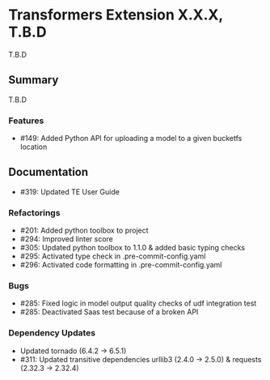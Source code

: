 # Transformers Extension X.X.X, T.B.D

T.B.D

## Summary

T.B.D

### Features

 - #149: Added Python API for uploading a model to a given bucketfs location

## Documentation

* #319: Updated TE User Guide

### Refactorings

 - #201: Added python toolbox to project
 - #294: Improved linter score
 - #305: Updated python toolbox to 1.1.0 & added basic typing checks
 - #295: Activated type check in .pre-commit-config.yaml
 - #296: Activated code formatting in .pre-commit-config.yaml

### Bugs

 - #285: Fixed logic in model output quality checks of udf integration test
 - #285: Deactivated Saas test because of a broken API

### Dependency Updates

- Updated  tornado (6.4.2 -> 6.5.1)
- #311: Updated transitive dependencies urllib3 (2.4.0 -> 2.5.0) & requests (2.32.3 -> 2.32.4)
